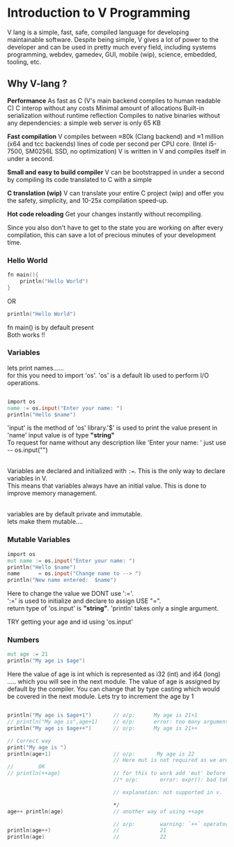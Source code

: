 # Introduction to V Programming

V lang is a simple, fast, safe, compiled language for developing maintainable software. Despite being simple, V gives a lot of power to the developer and can be used in pretty much every field, including systems programming, webdev, gamedev, GUI, mobile (wip), science, embedded, tooling, etc.

## Why V-lang ?

**Performance**
      As fast as C (V's main backend compiles to human readable C)
      C interop without any costs
      Minimal amount of allocations
      Built-in serialization without runtime reflection
      Compiles to native binaries without any dependencies: a simple web server is only 65 KB
 
**Fast compilation**
      V compiles between ≈80k (Clang backend) and ≈1 million (x64 and tcc backends) lines of code per second per CPU core.
      (Intel i5-7500, SM0256L SSD, no optimization)
      V is written in V and compiles itself in under a second. 

**Small and easy to build compiler**
      V can be bootstrapped in under a second by compiling its code translated to C with a simple      

**C translation (wip)**
      V can translate your entire C project (wip) and offer you the safety, simplicity, and 10-25x compilation speed-up.

**Hot code reloading**
Get your changes instantly without recompiling.

Since you also don't have to get to the state you are working on after every compilation, this can save a lot of precious minutes of your development time.

### Hello World

```v
fn main(){
	println("Hello World")
}

```
OR

```v
println("Hello World")

```
fn main() is by default present<br>
Both works !!

### Variables

 lets print names......<br>
 for this you need to import 'os'.
 'os' is a default lib used to perform I/O operations.<br>

```v

import os
name := os.input("Enter your name: ")
println("Hello $name")

```
'input' is the method of 'os' library.'$' is used to print the value present in 'name' 
   input value is of type **"string"** <br>
   To request for name without any description like 'Enter your name: ' just use -- os.input("")<br><br>

   Variables are declared and initialized with `:=`. This is the only way to declare variables in V.<br> 
   This means that variables always have an initial value. This is done to improve memory management.<br><br>

   variables are by default private and immutable.<br>
   lets make them mutable....

### Mutable Variables
```v
import os
mut name := os.input("Enter your name: ")
println("Hello $name")
name      = os.input("Change name to --> ")
println("New name entered:  $name")
```
Here to change the value we DONT use ':='.<br>
':=' is used to initialize and declare to assign USE "=".<br>
return type of 'os.input' is  **"string"**. 'println' takes only a single argument.

TRY getting your age and id using 'os.input'  

### Numbers
```v
mut age := 21
println("My age is $age")
```
Here the value of age is int which is represented as i32 (int) and i64 (long) ..... which you will see in the next module.
The value of age is assigned by default by the compiler. You can change that by type casting which would be covered in the next module.
Lets try to increment the age by 1

```v

println("My age is $age+1")       // o/p:      My age is 21+1                            
// println("My age is",age+1)     // o/p:      error: too many arguments in call to `println` (2 instead of 1)  
println("My age is $age++")       // o/p:      My age is 21++

// Correct way
print("My age is ")
println(age+1)                    // o/p:       My age is 22 
                                  // Here mut is not required as we are not changing the value present in age  
//        OR
// println(++age)                 // for this to work add 'mut' before 'age'         
                                  //* o/p:       error: expr(): bad token `++`

                                  // explanation: not supported in v.

                                  */  
age++ println(age)                // another way of using ++age                

                                  // o/p:        warning: `++` operator can only be used as a statement
println(age++)                    //             21   
println(age)                      //             22  


```

